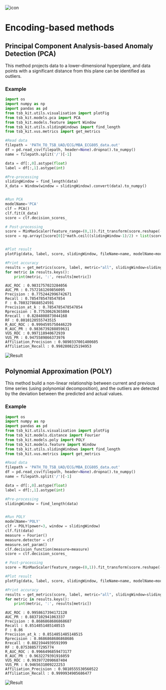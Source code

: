 ![icon](../../images/method_icons/encoding.png "icon")
# Encoding-based methods

## Principal Component Analysis-based Anomaly Detection (PCA)

This method projects data to a lower-dimensional hyperplane, and data points with a significant distance from this plane can be identified as outliers.

### Example

```python
import os
import numpy as np
import pandas as pd
from tsb_kit.utils.visualisation import plotFig
from tsb_kit.models.pca import PCA
from tsb_kit.models.feature import Window
from tsb_kit.utils.slidingWindows import find_length
from tsb_kit.vus.metrics import get_metrics

#Read data
filepath = 'PATH_TO_TSB_UAD/ECG/MBA_ECG805_data.out'
df = pd.read_csv(filepath, header=None).dropna().to_numpy()
name = filepath.split('/')[-1]

data = df[:,0].astype(float)
label = df[:,1].astype(int)

#Pre-processing    
slidingWindow = find_length(data)
X_data = Window(window = slidingWindow).convert(data).to_numpy()


#Run PCA
modelName='PCA'
clf = PCA()
clf.fit(X_data)
score = clf.decision_scores_

# Post-processing
score = MinMaxScaler(feature_range=(0,1)).fit_transform(score.reshape(-1,1)).ravel()
score = np.array([score[0]]*math.ceil((slidingWindow-1)/2) + list(score) + [score[-1]]*((slidingWindow-1)//2))


#Plot result
plotFig(data, label, score, slidingWindow, fileName=name, modelName=modelName) 

#Print accuracy
results = get_metrics(score, label, metric="all", slidingWindow=slidingWindow)
for metric in results.keys():
    print(metric, ':', results[metric])
```
```
AUC_ROC : 0.9831757023284056
AUC_PR : 0.7572161269856095
Precision : 0.7752442996742671
Recall : 0.7854785478547854
F : 0.7803278688524591
Precision_at_k : 0.7854785478547854
Rprecision : 0.77530626365804
Rrecall : 0.8284808873044168
RF : 0.8010120555743515
R_AUC_ROC : 0.9994595750446229
R_AUC_PR : 0.9836739288859631
VUS_ROC : 0.997118940672939
VUS_PR : 0.9475589866373976
Affiliation_Precision : 0.9890337001400605
Affiliation_Recall : 0.9982808225194953
```
![Result](../../images/method_results/PCA.png "PCA Result")

## Polynomial Approximation (POLY)

This method build a non-linear relationship between current and previous time series (using polynomial decomposition), and the outliers are detected by the deviation between the predicted and actual values.

### Example

```python
import os
import numpy as np
import pandas as pd
from tsb_kit.utils.visualisation import plotFig
from tsb_kit.models.distance import Fourier
from tsb_kit.models.poly import POLY
from tsb_kit.models.feature import Window
from tsb_kit.utils.slidingWindows import find_length
from tsb_kit.vus.metrics import get_metrics

#Read data
filepath = 'PATH_TO_TSB_UAD/ECG/MBA_ECG805_data.out'
df = pd.read_csv(filepath, header=None).dropna().to_numpy()
name = filepath.split('/')[-1]

data = df[:,0].astype(float)
label = df[:,1].astype(int)

#Pre-processing    
slidingWindow = find_length(data)


#Run POLY
modelName='POLY'
clf = POLY(power=3, window = slidingWindow)
clf.fit(data)
measure = Fourier()
measure.detector = clf
measure.set_param()
clf.decision_function(measure=measure)
score = clf.decision_scores_

# Post-processing
score = MinMaxScaler(feature_range=(0,1)).fit_transform(score.reshape(-1,1)).ravel()

#Plot result
plotFig(data, label, score, slidingWindow, fileName=name, modelName=modelName) 

#Print accuracy
results = get_metrics(score, label, metric="all", slidingWindow=slidingWindow)
for metric in results.keys():
    print(metric, ':', results[metric])
```
```
AUC_ROC : 0.9958617394172128
AUC_PR : 0.8837102941063337
Precision : 0.8686868686868687
Recall : 0.8514851485148515
F : 0.86
Precision_at_k : 0.8514851485148515
Rprecision : 0.8686868686868686
Rrecall : 0.8821944939591999
RF : 0.875388577295774
R_AUC_ROC : 0.9966496859473177
R_AUC_PR : 0.9632279391916059
VUS_ROC : 0.9939772090687404
VUS_PR : 0.9465631009222253
Affiliation_Precision : 0.9810555530560522
Affiliation_Recall : 0.9999934905686477
```
![Result](../../images/method_results/POLY.png "POLY Result")